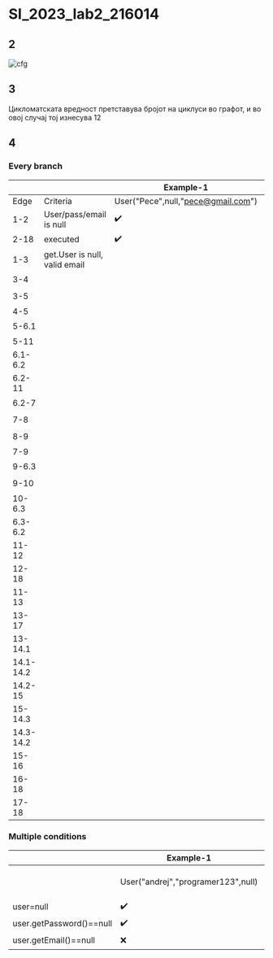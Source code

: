 # SI_2023_lab2_216014
## 2
![cfg](https://github.com/ferdzo/SI_2023_lab2_216014/assets/6640598/2b6272c9-e3c7-4eb5-a7f3-96609aac18e1)

## 3
Цикломатската вредност претставува бројот на циклуси во графот, и во овој случај тој изнесува 12

## 4
### Every branch
|           |                               | Example-1                          | Example-2                               | Example-3                                        |
| --------- | ----------------------------- | ---------------------------------- | --------------------------------------- | ------------------------------------------------ |
| Edge      | Criteria                      | User("Pece",null,"pece@gmail.com") | User(null,"goce123","goceoh@gmail.com") | User("pece","peciobitola","pece.bt@hotmail.com") |
| 1-2       | User/pass/email is null       | ✔️                                 |                                         |                                                  |
| 2-18      | executed                      | ✔️                                 |                                         |                                                  |
| 1-3       | get.User is null, valid email |                                    | ✔️                                      |                                                  |
| 3-4       |                               |                                    | ✔️                                      |                                                  |
| 3-5       |                               |                                    | ✔️                                      | ✔️                                               |
| 4-5       |                               |                                    |                                         |                                                  |
| 5-6.1     |                               |                                    | ✔️                                      | ✔️                                               |
| 5-11      |                               |                                    |                                         |                                                  |
| 6.1-6.2   |                               |                                    | ✔️                                      | ✔️                                               |
| 6.2-11    |                               |                                    |                                         | ✔️                                               |
| 6.2-7     |                               |                                    | ✔️                                      | ✔️                                               |
| 7-8       |                               |                                    | ✔️                                      | ✔️                                               |
| 8-9       |                               |                                    | ✔️                                      | ✔️                                               |
| 7-9       |                               |                                    |                                         |                                                  |
| 9-6.3     |                               |                                    | ✔️                                      | ✔️                                               |
| 9-10      |                               |                                    | ✔️                                      | ✔️                                               |
| 10-6.3    |                               |                                    | ✔️                                      | ✔️                                               |
| 6.3-6.2   |                               |                                    | ✔️                                      | ✔️                                               |
| 11-12     |                               |                                    | ✔️                                      | ✔️                                               |
| 12-18     |                               |                                    | ✔️                                      |                                                  |
| 11-13     |                               |                                    |                                         | ✔️                                               |
| 13-17     |                               |                                    |                                         |                                                  |
| 13-14.1   |                               |                                    |                                         |                                                  |
| 14.1-14.2 |                               |                                    |                                         |                                                  |
| 14.2-15   |                               |                                    |                                         |                                                  |
| 15-14.3   |                               |                                    |                                         |                                                  |
| 14.3-14.2 |                               |                                    |                                         |                                                  |
| 15-16     |                               |                                    |                                         |                                                  |
| 16-18     |                               |                                    |                                         |                                                  |
| 17-18     |                               |                                    |                                         | ✔️                                               |

### Multiple conditions


|                          | Example-1                          | Example-2                   | Example-3                                          |
| ------------------------ | ---------------------------------- | --------------------------- | -------------------------------------------------- |
|                          | User("andrej","programer123",null) | User("ljupco",null,"email") | User("pece", "peciobitola", "pece.bt@hotmail.com") |
| user=null                | ✔️                                 | ✔️                          | ✔️                                                 |
| user.getPassword()==null | ✔️                                 | ❌                           | ✔️                                                 |
| user.getEmail()==null    | ❌                                  | ✔️                          | ✔️                                                 |
